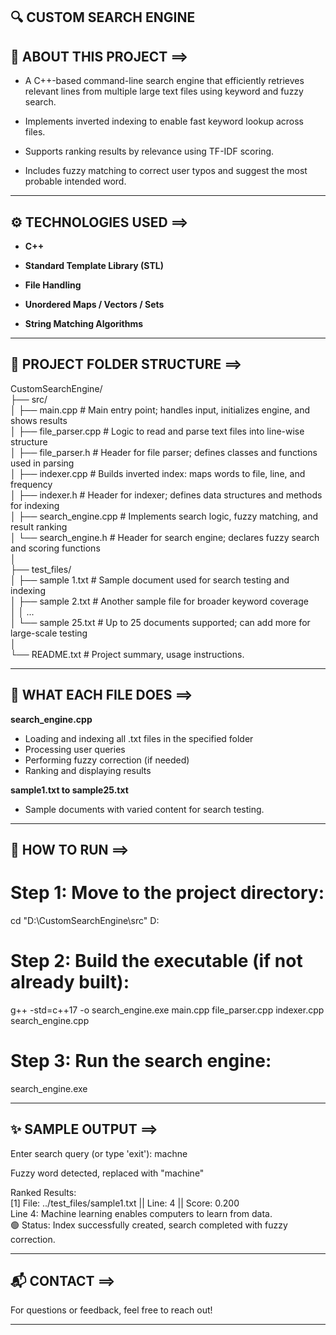## 🔍 CUSTOM SEARCH ENGINE

## 🧠 ABOUT THIS PROJECT ==>

- A C++-based command-line search engine that efficiently retrieves relevant lines from multiple large text files using keyword and fuzzy search.

- Implements inverted indexing to enable fast keyword lookup across files.

- Supports ranking results by relevance using TF-IDF scoring.

- Includes fuzzy matching to correct user typos and suggest the most probable intended word.

---

## ⚙ TECHNOLOGIES USED ==>

- **C++**

- **Standard Template Library (STL)**

- **File Handling**

- **Unordered Maps / Vectors / Sets**

- **String Matching Algorithms**

---

## 📁 PROJECT FOLDER STRUCTURE ==>

CustomSearchEngine/<br>
├── src/<br>
│   ├── main.cpp              # Main entry point; handles input, initializes engine, and shows results<br>
│   ├── file_parser.cpp       # Logic to read and parse text files into line-wise structure<br>
│   ├── file_parser.h         # Header for file parser; defines classes and functions used in parsing<br>
│   ├── indexer.cpp           # Builds inverted index: maps words to file, line, and frequency<br>
│   ├── indexer.h             # Header for indexer; defines data structures and methods for indexing<br>
│   ├── search_engine.cpp     # Implements search logic, fuzzy matching, and result ranking<br>
│   └── search_engine.h       # Header for search engine; declares fuzzy search and scoring functions<br>
│<br>
├── test_files/<br>
│   ├── sample  1.txt         # Sample document used for search testing and indexing<br>
│   ├── sample  2.txt         # Another sample file for broader keyword coverage<br>
│   │   ...<br>
│   └── sample 25.txt         # Up to 25 documents supported; can add more for large-scale testing<br>
│<br>
└── README.txt                # Project summary, usage instructions.

---

## 📝 WHAT EACH FILE DOES ==>

**search_engine.cpp**
- Loading and indexing all .txt files in the specified folder
- Processing user queries
- Performing fuzzy correction (if needed)
- Ranking and displaying results

**sample1.txt to sample25.txt**
- Sample documents with varied content for search testing.

---

## 🚀 HOW TO RUN ==>

# Step 1: Move to the project directory:
cd "D:\CustomSearchEngine\src"
D:

# Step 2: Build the executable (if not already built):
g++ -std=c++17 -o search_engine.exe main.cpp file_parser.cpp indexer.cpp search_engine.cpp

# Step 3: Run the search engine:
search_engine.exe

---

## ✨ SAMPLE OUTPUT ==>

Enter search query (or type 'exit'): machne<br>

Fuzzy word detected, replaced with "machine"<br>

Ranked Results:<br>
[1] File: ../test_files/sample1.txt    ||    Line: 4    ||    Score: 0.200<br>
Line 4: Machine learning enables computers to learn from data.<br>
🟢 Status: Index successfully created, search completed with fuzzy correction.

---

## 📬 CONTACT ==>

For questions or feedback, feel free to reach out!

---
